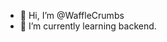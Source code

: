 
- 👋 Hi, I’m @WaffleCrumbs
- 🌱 I’m currently learning backend.





<!---
WaffleCrumbs/WaffleCrumbs is a ✨ special ✨ repository because its `README.md` (this file) appears on your GitHub profile.
You can click the Preview link to take a look at your changes.
--->




